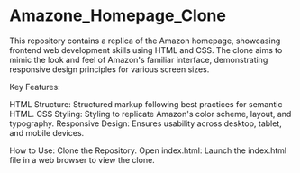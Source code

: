 # Amazone_Homepage_Clone

This repository contains a replica of the Amazon homepage, showcasing frontend web development skills using HTML and CSS. The clone aims to mimic the look and feel of Amazon's familiar interface, demonstrating responsive design principles for various screen sizes.

Key Features:

HTML Structure: Structured markup following best practices for semantic HTML.
CSS Styling: Styling to replicate Amazon's color scheme, layout, and typography.
Responsive Design: Ensures usability across desktop, tablet, and mobile devices.

How to Use:
Clone the Repository.
Open index.html: Launch the index.html file in a web browser to view the clone.
